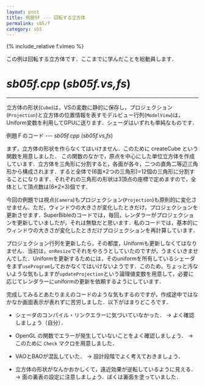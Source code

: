 ```yaml
---
layout: post
title: 例題5F --- 回転する立方体
permalink: sb5/f
category: sb5
---
```


{% include_relative f.vimeo %}

この例は回転する立方体です．ここまでに学んだことを総動員します．

# *sb05f.cpp* (*sb05f.vs,fs*)

-----


立方体の形状(`Cube`)は，VSの変数に静的に保存し，プロジェクション(`Projection`)と立方体の位置情報を表すモデルビュー行列(`ModelView`)は，Uniform変数を利用してGPUに送ります．シェーダはいずれも単純なものです．

例題Ｆのコード --- *sb05f.cpp* (*sb05f.vs,fs*)

まず，立方体の形状を作らなくてはいけません．このために createCube という関数を用意しました． この関数のなかで，原点を中心にした単位立方体を作成しています．立方体を三角形に分割すると，各面が各々，二つの直角二等辺三角形から構成されます．すると全体で(6面×2つの三角形)=12個の三角形に分割することになります．それぞれの三角形の形状は3頂点の座標で定めますので，全体として頂点数は(6×2×3)個です．

今回の例題では視点(`Camera`)もプロジェクション(`Projection`)も原則的に変化させません．ただ，ウィンドウの大きさが変化したときだけ，プロジェクションを更新させます．SuperBibleのコードでは，毎回，レンダラーがプロジェクションを更新していましたが，それは無駄だと思います．私のコードでは，基本的にウィンドウの大きさが変化したときだけプロジェクションを再計算しています．

プロジェクション行列を更新したら，その都度，Uniformも更新しなくてはなりません．当初は，`onResize`でそれをやろうとしていたのですが，うまくいきませんでした．Uniformを更新するためには，そのuniformを所有しているシェーダをまず`useProgram`しておかなくてはいけないようです．このため，ちょっと汚ないような気もしますが`updateProjection`という論理値変数を用意して，必要に応じてレンダラーにuniformの更新を依頼するようにしています．

完成してみるとあたりまえのコードのような気もするのですが，作成途中ではなかなか画面表示が表れずに苦労しました．以下がはまりどころです．

- シェーダのコンパイル・リンクエラーに気づいていなかった． → よく確認しましょう（自分）．

- OpenGL の関数でエラーが発生していないことをよく確認しましょう． → このために `Check` マクロを用意しました．

- VAOとBAOが混乱していた． → 設計段階でよく考えておきましょう．

- 立方体の形状がなんかおかしくて，遠近効果が逆転しているように見える． → 面の裏表の設定に注意しましょう．ぼくは裏面を塗っていました．
